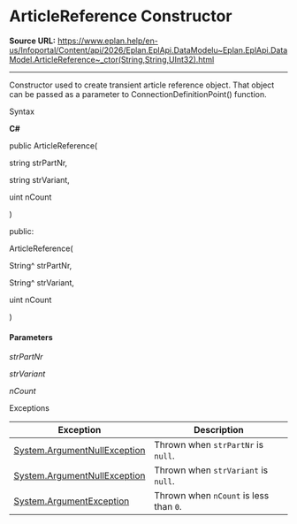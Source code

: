# ArticleReference Constructor

**Source URL:** https://www.eplan.help/en-us/Infoportal/Content/api/2026/Eplan.EplApi.DataModelu~Eplan.EplApi.DataModel.ArticleReference~_ctor(String,String,UInt32).html

---

Constructor used to create transient article reference object. That object can be passed as a parameter to ConnectionDefinitionPoint() function.

Syntax

**C#**



public ArticleReference( 

   string strPartNr,

   string strVariant,

   uint nCount

)

public:

ArticleReference( 

   String^ strPartNr,

   String^ strVariant,

   uint nCount

)


#### Parameters

*strPartNr*


*strVariant*


*nCount*

Exceptions

| Exception | Description |
| --- | --- |
| [System.ArgumentNullException](#) | Thrown when `strPartNr` is `null`. |
| [System.ArgumentNullException](#) | Thrown when `strVariant` is `null`. |
| [System.ArgumentException](#) | Thrown when `nCount` is less than `0`. |
